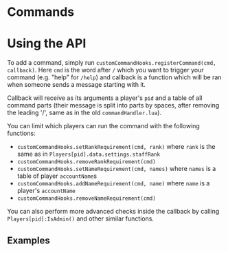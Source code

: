 Commands
===

Using the API
===
To add a command, simply run `customCommandHooks.registerCommand(cmd, callback)`. Here `cmd` is the word after `/` which you want to trigger your command (e.g. "help" for `/help`) and callback is a function which will be ran when someone sends a message starting with it.

Callback will receive as its arguments a player's `pid` and a table of all command parts (their message is split into parts by spaces, after removing the leading '/', same as in the old `commandHandler.lua`).

You can limit which players can run the command with the following functions:
* `customCommandHooks.setRankRequirement(cmd, rank)` where `rank` is the same as in `Players[pid].data.settings.staffRank`
* `customCommandHooks.removeRankRequirement(cmd)`
* `customCommandHooks.setNameRequirement(cmd, names)` where `names` is a table of player `accountName`s
* `customCommandHooks.addNameRequirement(cmd, name)` where `name` is a player's `accountName`
* `customCommandHooks.removeNameRequirement(cmd)`

You can also perform more advanced checks inside the callback by calling `Players[pid]:IsAdmin()` and other similar functions.

Examples
---

